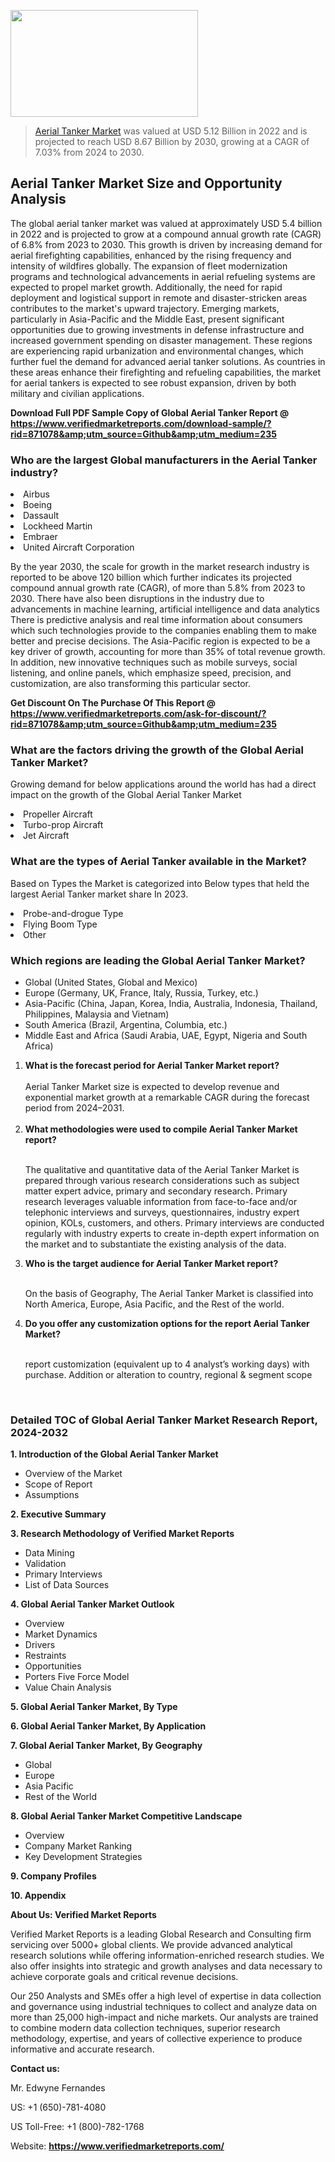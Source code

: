 <img src="https://ffe5etoiles.com/wp-content/uploads/2024/12/MST1-300x171.png" alt="" width="300" height="171" class="alignnone size-medium wp-image-20088" /><blockquote><p><p><a href="https://www.verifiedmarketreports.com/download-sample/?rid=871078&utm_source=Github&utm_medium=235" target="_blank">Aerial Tanker Market</a> was valued at USD 5.12 Billion in 2022 and is projected to reach USD 8.67 Billion by 2030, growing at a CAGR of 7.03% from 2024 to 2030.</p></blockquote><p><h2>Aerial Tanker Market Size and Opportunity Analysis</h2>The global aerial tanker market was valued at approximately USD 5.4 billion in 2022 and is projected to grow at a compound annual growth rate (CAGR) of 6.8% from 2023 to 2030. This growth is driven by increasing demand for aerial firefighting capabilities, enhanced by the rising frequency and intensity of wildfires globally. The expansion of fleet modernization programs and technological advancements in aerial refueling systems are expected to propel market growth. Additionally, the need for rapid deployment and logistical support in remote and disaster-stricken areas contributes to the market's upward trajectory. Emerging markets, particularly in Asia-Pacific and the Middle East, present significant opportunities due to growing investments in defense infrastructure and increased government spending on disaster management. These regions are experiencing rapid urbanization and environmental changes, which further fuel the demand for advanced aerial tanker solutions. As countries in these areas enhance their firefighting and refueling capabilities, the market for aerial tankers is expected to see robust expansion, driven by both military and civilian applications.</p><p class=""><strong>Download Full PDF Sample Copy of Global Aerial Tanker Report @ <a href="https://www.verifiedmarketreports.com/download-sample/?rid=871078&amp;utm_source=Github&amp;utm_medium=235" target="_blank">https://www.verifiedmarketreports.com/download-sample/?rid=871078&amp;utm_source=Github&amp;utm_medium=235</a></strong></p><h3 id="" class="">Who are the largest Global manufacturers in the Aerial Tanker industry?</h3><p><li>Airbus</li><li> Boeing</li><li> Dassault</li><li> Lockheed Martin</li><li> Embraer</li><li> United Aircraft Corporation</li></p><div class=""><div class="" dir="" data-message-author-role="" data-message-id="" data-message-model-slug=""><div class=""><div class=""><div class=""><div class="" dir="" data-message-author-role="" data-message-id="" data-message-model-slug=""><div class=""><div class=""><p>By the year 2030, the scale for growth in the market research industry is reported to be above 120 billion which further indicates its projected compound annual growth rate (CAGR), of more than 5.8% from 2023 to 2030. There have also been disruptions in the industry due to advancements in machine learning, artificial intelligence and data analytics There is predictive analysis and real time information about consumers which such technologies provide to the companies enabling them to make better and precise decisions. The Asia-Pacific region is expected to be a key driver of growth, accounting for more than 35% of total revenue growth. In addition, new innovative techniques such as mobile surveys, social listening, and online panels, which emphasize speed, precision, and customization, are also transforming this particular sector.</p><p><strong>Get Discount On The Purchase Of This Report @&nbsp; <a href="https://www.verifiedmarketreports.com/ask-for-discount/?rid=871078&amp;utm_source=Github&amp;utm_medium=235" target="_blank">https://www.verifiedmarketreports.com/ask-for-discount/?rid=871078&amp;utm_source=Github&amp;utm_medium=235</a></strong></p></div></div></div></div></div></div></div></div><h3 id="" class="">What are the factors driving the growth of the Global Aerial Tanker Market?</h3><p id="" class="">Growing demand for below applications around the world has had a direct impact on the growth of the Global Aerial Tanker Market</p><p id="" class=""><li>Propeller Aircraft</li><li> Turbo-prop Aircraft</li><li> Jet Aircraft</li></p><h3 id="" class="">What are the types of Aerial Tanker available in the Market?</h3><p id="" class="">Based on Types the Market is categorized into Below types that held the largest Aerial Tanker market share In 2023.</p><p id="" class=""><li>Probe-and-drogue Type</li><li> Flying Boom Type</li><li> Other</li></p><h3 id="" class="">Which regions are leading the Global Aerial Tanker Market?</h3><ul><li>Global (United States, Global and Mexico)</li><li>Europe (Germany, UK, France, Italy, Russia, Turkey, etc.)</li><li>Asia-Pacific (China, Japan, Korea, India, Australia, Indonesia, Thailand, Philippines, Malaysia and Vietnam)</li><li>South America (Brazil, Argentina, Columbia, etc.)</li><li>Middle East and Africa (Saudi Arabia, UAE, Egypt, Nigeria and South Africa)</li></ul><p><ol><li><strong>What is the forecast period for Aerial Tanker Market report?<br /></strong><br /><span data-sheets-root="1" data-sheets-value="{&quot;1&quot;:2,&quot;2&quot;:&quot;XXXX size is expected to develop revenue and exponential market growth at a remarkable CAGR during the forecast period from 2024&ndash;2030.&quot;}" data-sheets-userformat="{&quot;2&quot;:12674,&quot;4&quot;:{&quot;1&quot;:2,&quot;2&quot;:16776960},&quot;10&quot;:2,&quot;11&quot;:0,&quot;15&quot;:&quot;Arial&quot;,&quot;16&quot;:12}">Aerial Tanker Market size is expected to develop revenue and exponential market growth at a remarkable CAGR during the forecast period from 2024&ndash;2031.</span><br /><br /></li><li><strong>What methodologies were used to compile Aerial Tanker Market report?<br /><br /></strong><p>The qualitative and quantitative data of the&nbsp;Aerial Tanker Market is prepared through various research considerations such as subject matter expert advice, primary and secondary research. Primary research leverages valuable information from face-to-face and/or telephonic interviews and surveys, questionnaires, industry expert opinion, KOLs, customers, and others. Primary interviews are conducted regularly with industry experts to create in-depth expert information on the market and to substantiate the existing analysis of the data.&nbsp;</p></li><li><strong>Who is the target audience for Aerial Tanker Market report?<br /><br /></strong><p>On the basis of Geography, The&nbsp;Aerial Tanker Market is classified into North America, Europe, Asia Pacific, and the Rest of the world.</p></li><li><strong>Do you offer any customization options for the report Aerial Tanker Market?<br /><br /></strong><p>report customization (equivalent up to 4 analyst&rsquo;s working days) with purchase. Addition or alteration to country, regional &amp; segment scope</p><p>&nbsp;</p></li></ol></p><h3 id="" class="">Detailed TOC of Global Aerial Tanker Market Research Report, 2024-2032</h3><p id="" class=""><strong>1. Introduction of the Global Aerial Tanker Market</strong></p><ul><li>Overview of the Market</li><li>Scope of Report</li><li>Assumptions</li></ul><p id="" class=""><strong>2. Executive Summary</strong></p><p id="" class=""><strong>3. Research Methodology of&nbsp;Verified Market Reports</strong></p><ul><li>Data Mining</li><li>Validation</li><li>Primary Interviews</li><li>List of Data Sources</li></ul><p id="" class=""><strong>4. Global Aerial Tanker Market Outlook</strong></p><ul><li>Overview</li><li>Market Dynamics</li><li>Drivers</li><li>Restraints</li><li>Opportunities</li><li>Porters Five Force Model</li><li>Value Chain Analysis</li></ul><p id="" class=""><strong>5. Global Aerial Tanker Market, By&nbsp;Type</strong></p><p id="" class=""><strong>6. Global Aerial Tanker Market, By Application</strong></p><p id="" class=""><strong>7. Global Aerial Tanker Market, By Geography</strong></p><ul><li>Global</li><li>Europe</li><li>Asia Pacific</li><li>Rest of the World</li></ul><p id="" class=""><strong>8. Global Aerial Tanker Market Competitive Landscape</strong></p><ul><li>Overview</li><li>Company Market Ranking</li><li>Key Development Strategies</li></ul><p id="" class=""><strong>9. Company Profiles</strong></p><p id="" class=""><strong>10. Appendix</strong></p><p id="" class=""><strong>About Us: Verified Market Reports</strong></p><p id="" class="">Verified Market Reports is a leading Global Research and Consulting firm servicing over 5000+ global clients. We provide advanced analytical research solutions while offering information-enriched research studies. We also offer insights into strategic and growth analyses and data necessary to achieve corporate goals and critical revenue decisions.</p><p id="" class="">Our 250 Analysts and SMEs offer a high level of expertise in data collection and governance using industrial techniques to collect and analyze data on more than 25,000 high-impact and niche markets. Our analysts are trained to combine modern data collection techniques, superior research methodology, expertise, and years of collective experience to produce informative and accurate research.</p><p id="" class=""><strong>Contact us:</strong></p><p id="" class="">Mr. Edwyne Fernandes</p><p id="" class="">US: +1 (650)-781-4080</p><p id="" class="">US Toll-Free: +1 (800)-782-1768</p><p id="" class="">Website: <a target="" data-test-app-aware-link=""><strong>https://www.verifiedmarketreports.com/</strong></a></p>
